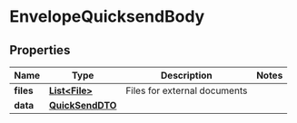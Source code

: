 # EnvelopeQuicksendBody

## Properties
Name | Type | Description | Notes
------------ | ------------- | ------------- | -------------
**files** | [**List&lt;File&gt;**](File.md) | Files for external documents | 
**data** | [**QuickSendDTO**](QuickSendDTO.md) |  | 
